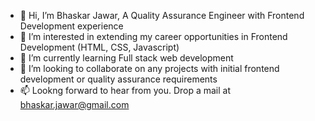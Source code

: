 - 👋 Hi, I’m Bhaskar Jawar, A Quality Assurance Engineer with Frontend Development experience
- 👀 I’m interested in extending my career opportunities in Frontend Development (HTML, CSS, Javascript)
- 🌱 I’m currently learning Full stack web development
- 💞️ I’m looking to collaborate on any projects with initial frontend development or quality assurance requirements
- 📫 Lookng forward to hear from you. Drop a mail at bhaskar.jawar@gmail.com

<!---
Bhaskar3494/Bhaskar3494 is a ✨ special ✨ repository because its `README.md` (this file) appears on your GitHub profile.
You can click the Preview link to take a look at your changes.
--->
